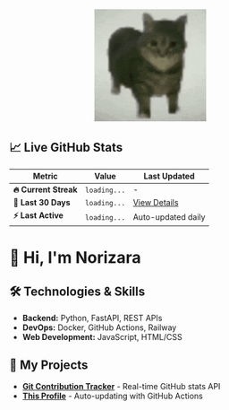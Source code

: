 <div align="center">
  <img height="200" src="https://github.com/norizara/norizara/blob/main/maxwell-the-cat.gif?raw=true"  />
</div>

<!-- STATS_START -->
## 📈 Live GitHub Stats

| Metric | Value | Last Updated |
|--------|-------|--------------|
| **🔥 Current Streak** | `loading...` | - |
| **📅 Last 30 Days** | `loading...` | [View Details](https://gitcommittracker.up.railway.app/norizara) |
| **⚡ Last Active** | `loading...` | Auto-updated daily |

<!-- STATS_END -->

# 👋 Hi, I'm Norizara

## 🛠️ Technologies & Skills
- **Backend:** Python, FastAPI, REST APIs
- **DevOps:** Docker, GitHub Actions, Railway
- **Web Development:** JavaScript, HTML/CSS

## 🚀 My Projects
- [**Git Contribution Tracker**](https://gitcommittracker.up.railway.app) - Real-time GitHub stats API
- [**This Profile**](https://github.com/norizara) - Auto-updating with GitHub Actions

<h2 align="center"></h2>

